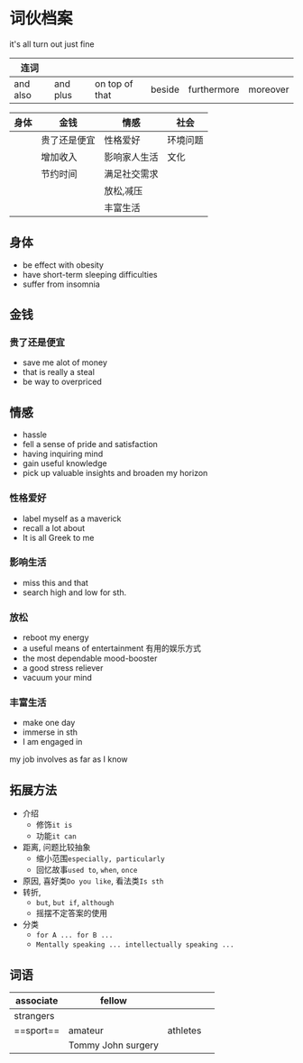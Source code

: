 # 词伙档案

it's all turn out just fine

| 连词     |          |                |        |             |          |
| -------- | -------- | -------------- | ------ | ----------- | -------- |
| and also | and plus | on top of that | beside | furthermore | moreover | 



| 身体 | 金钱         | 情感         | 社会     |
| ---- | ------------ | ------------ | -------- |
|      | 贵了还是便宜 | 性格爱好     | 环境问题 |
|      | 增加收入     | 影响家人生活 | 文化     | 
|      | 节约时间     | 满足社交需求 |          |
|      |              | 放松,减压    |          |
|      |              | 丰富生活     |          |

## 身体

- be effect with obesity
- have short-term sleeping difficulties
- suffer from insomnia

## 金钱

### 贵了还是便宜

- save me alot of money
- that is really a steal
- be way to overpriced

## 情感

- hassle
- fell a sense of pride and satisfaction
- having inquiring mind
- gain useful knowledge
- pick up valuable insights and broaden my horizon

### 性格爱好

- label myself as a maverick
- recall a lot about
- It is all Greek to me

### 影响生活

- miss this and that
- search high and low for sth.

### 放松
- reboot my energy
- a useful means of entertainment 有用的娱乐方式 
- the most dependable mood-booster
- a good stress reliever 
- vacuum your mind


### 丰富生活
- make one day
- immerse in sth
- I am engaged in

my job involves
as far as I know


## 拓展方法

- 介绍
	- 修饰`it is`
	- 功能`it can`
- 距离, 问题比较抽象
	- 缩小范围`especially, particularly`
	- 回忆故事`used to`, `when`, `once`
- 原因, 喜好类`Do you like`, 看法类`Is sth`
- 转折, 
	- `but`, `but if`, `although`
	- 摇摆不定答案的使用
- 分类
	- `for A ... for B ...`
	- `Mentally speaking ... intellectually speaking ...`

## 词语

| associate | fellow             |          |     |
| --------- | ------------------ | -------- | --- |
| strangers |                    |          |     |
| ==sport== | amateur            | athletes |     |
|           | Tommy John surgery |          |     |
